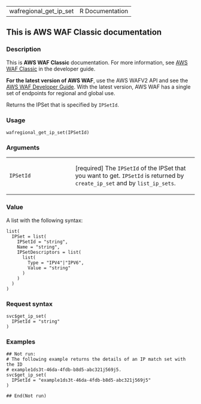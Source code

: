 <table style="width: 100%;">
<tbody>
<tr class="odd">
<td>wafregional_get_ip_set</td>
<td style="text-align: right;">R Documentation</td>
</tr>
</tbody>
</table>

## This is AWS WAF Classic documentation

### Description

This is **AWS WAF Classic** documentation. For more information, see
[AWS WAF
Classic](https://docs.aws.amazon.com/waf/latest/developerguide/classic-waf-chapter.html)
in the developer guide.

**For the latest version of AWS WAF**, use the AWS WAFV2 API and see the
[AWS WAF Developer
Guide](https://docs.aws.amazon.com/waf/latest/developerguide/waf-chapter.html).
With the latest version, AWS WAF has a single set of endpoints for
regional and global use.

Returns the IPSet that is specified by `IPSetId`.

### Usage

    wafregional_get_ip_set(IPSetId)

### Arguments

<table>
<colgroup>
<col style="width: 35%" />
<col style="width: 65%" />
</colgroup>
<tbody>
<tr class="odd">
<td><code id="wafregional_get_ip_set_:_IPSetId">IPSetId</code></td>
<td><p>[required] The <code>IPSetId</code> of the IPSet that you want to
get. <code>IPSetId</code> is returned by <code>create_ip_set</code> and
by <code>list_ip_sets</code>.</p></td>
</tr>
</tbody>
</table>

### Value

A list with the following syntax:

    list(
      IPSet = list(
        IPSetId = "string",
        Name = "string",
        IPSetDescriptors = list(
          list(
            Type = "IPV4"|"IPV6",
            Value = "string"
          )
        )
      )
    )

### Request syntax

    svc$get_ip_set(
      IPSetId = "string"
    )

### Examples

    ## Not run: 
    # The following example returns the details of an IP match set with the ID
    # example1ds3t-46da-4fdb-b8d5-abc321j569j5.
    svc$get_ip_set(
      IPSetId = "example1ds3t-46da-4fdb-b8d5-abc321j569j5"
    )

    ## End(Not run)
